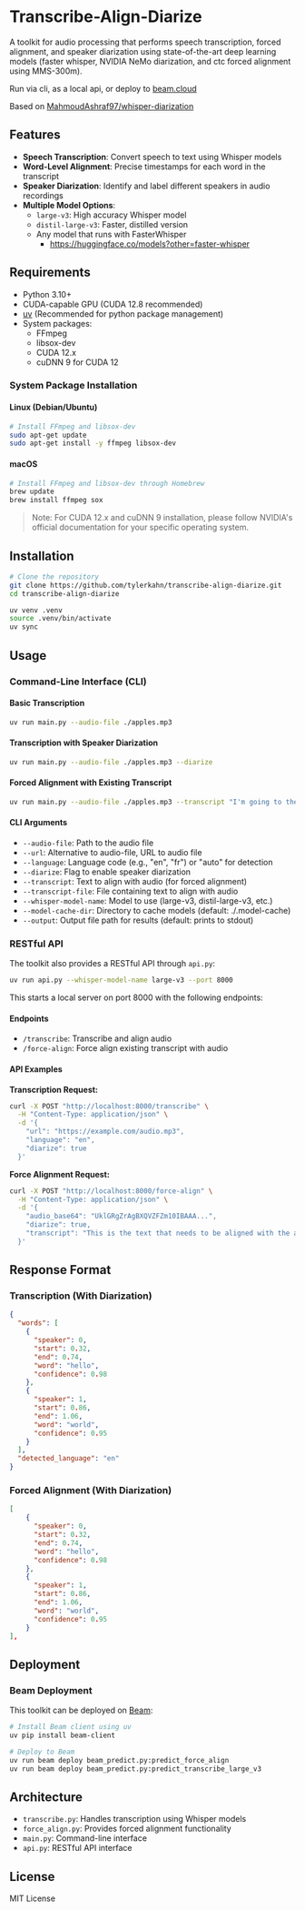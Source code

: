 # Transcribe-Align-Diarize

A toolkit for audio processing that performs speech transcription, forced alignment, and speaker diarization using state-of-the-art deep learning models (faster whisper, NVIDIA NeMo diarization, and ctc forced alignment using MMS-300m).

Run via cli, as a local api, or deploy to [beam.cloud](https://beam.cloud)

Based on [MahmoudAshraf97/whisper-diarization](https://github.com/MahmoudAshraf97/whisper-diarization)

## Features

- **Speech Transcription**: Convert speech to text using Whisper models
- **Word-Level Alignment**: Precise timestamps for each word in the transcript
- **Speaker Diarization**: Identify and label different speakers in audio recordings
- **Multiple Model Options**:
  - `large-v3`: High accuracy Whisper model
  - `distil-large-v3`: Faster, distilled version
  - Any model that runs with FasterWhisper
    - https://huggingface.co/models?other=faster-whisper

## Requirements

- Python 3.10+
- CUDA-capable GPU (CUDA 12.8 recommended)
- [uv](https://github.com/astral-sh/uv) (Recommended for python package management)
- System packages:
  - FFmpeg
  - libsox-dev
  - CUDA 12.x
  - cuDNN 9 for CUDA 12

### System Package Installation

#### Linux (Debian/Ubuntu)
```bash
# Install FFmpeg and libsox-dev
sudo apt-get update
sudo apt-get install -y ffmpeg libsox-dev
```

#### macOS
```bash
# Install FFmpeg and libsox-dev through Homebrew
brew update
brew install ffmpeg sox
```

> Note: For CUDA 12.x and cuDNN 9 installation, please follow NVIDIA's official documentation for your specific operating system.

## Installation

```bash
# Clone the repository
git clone https://github.com/tylerkahn/transcribe-align-diarize.git
cd transcribe-align-diarize

uv venv .venv
source .venv/bin/activate
uv sync
```

## Usage

### Command-Line Interface (CLI)

#### Basic Transcription

```bash
uv run main.py --audio-file ./apples.mp3
```

#### Transcription with Speaker Diarization

```bash
uv run main.py --audio-file ./apples.mp3 --diarize
```

#### Forced Alignment with Existing Transcript

```bash
uv run main.py --audio-file ./apples.mp3 --transcript "I'm going to the store because I need apples"
```

#### CLI Arguments

- `--audio-file`: Path to the audio file
- `--url`: Alternative to audio-file, URL to audio file
- `--language`: Language code (e.g., "en", "fr") or "auto" for detection
- `--diarize`: Flag to enable speaker diarization
- `--transcript`: Text to align with audio (for forced alignment)
- `--transcript-file`: File containing text to align with audio
- `--whisper-model-name`: Model to use (large-v3, distil-large-v3, etc.)
- `--model-cache-dir`: Directory to cache models (default: ./.model-cache)
- `--output`: Output file path for results (default: prints to stdout)

### RESTful API

The toolkit also provides a RESTful API through `api.py`:

```bash
uv run api.py --whisper-model-name large-v3 --port 8000
```

This starts a local server on port 8000 with the following endpoints:

#### Endpoints

- `/transcribe`: Transcribe and align audio
- `/force-align`: Force align existing transcript with audio

#### API Examples

**Transcription Request:**

```bash
curl -X POST "http://localhost:8000/transcribe" \
  -H "Content-Type: application/json" \
  -d '{
    "url": "https://example.com/audio.mp3",
    "language": "en",
    "diarize": true
  }'
```

**Force Alignment Request:**

```bash
curl -X POST "http://localhost:8000/force-align" \
  -H "Content-Type: application/json" \
  -d '{
    "audio_base64": "UklGRgZrAgBXQVZFZm10IBAAA...",
    "diarize": true,
    "transcript": "This is the text that needs to be aligned with the audio."
  }'
```

## Response Format

### Transcription (With Diarization)

```json
{
  "words": [
    {
      "speaker": 0,
      "start": 0.32,
      "end": 0.74,
      "word": "hello",
      "confidence": 0.98
    },
    {
      "speaker": 1,
      "start": 0.86,
      "end": 1.06,
      "word": "world",
      "confidence": 0.95
    }
  ],
  "detected_language": "en"
}
```

### Forced Alignment (With Diarization)

```json
[
    {
      "speaker": 0,
      "start": 0.32,
      "end": 0.74,
      "word": "hello",
      "confidence": 0.98
    },
    {
      "speaker": 1,
      "start": 0.86,
      "end": 1.06,
      "word": "world",
      "confidence": 0.95
    }
],
```

## Deployment

### Beam Deployment

This toolkit can be deployed on [Beam](https://beam.cloud/):

```bash
# Install Beam client using uv
uv pip install beam-client

# Deploy to Beam
uv run beam deploy beam_predict.py:predict_force_align
uv run beam deploy beam_predict.py:predict_transcribe_large_v3
```

## Architecture

- `transcribe.py`: Handles transcription using Whisper models
- `force_align.py`: Provides forced alignment functionality
- `main.py`: Command-line interface
- `api.py`: RESTful API interface

## License

MIT License
